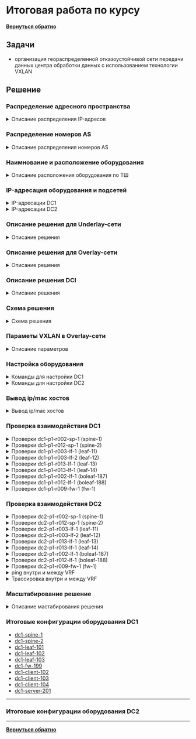 # Итоговая работа по курсу
[**Вернуться обратно**](https://github.com/takmenevag/otus-dc-design/tree/main/)
## Задачи
- организация геораспределенной отказоустойчивой сети передачи данных центра обработки данных с использованием технологии VXLAN

## Решение

### Распределение адресного пространства
<details>
  <summary>Описание распределения IP-адресов </summary>

#### Описание:
- для площадки DC1, DC2 и DC**I** испольузется блок IP-адресов 10.Х.0.0/12
- для каджого POD в DC1 и DC2 испольузется блок IP-адресов 10.Х.0.0/14
- каждый POD в DC1 и DC2 испольузется блок IP-адресов 10.Х.0.0/14
- в каждом POD выделяется:
	- блок /15 для адресации "шкафонезависимых" сегментов в DC
	- блок /16 для адресации "шкафозависимых" сегментов в DC
	- блок /16 выделяется в резевр
- в блок /16 для POD выделяется:
	- блок /23 для каждого ТШ (до 100 шт.)
	- блок /25 для каждого spine (до 124 leaf на POD)
	- блок /25 для каждого border leaf (+/25 в резерв)
	- блок /23 для loopback интерфейсов сетевого оборудования
- адресация для сервисов и огранизации взаимодействии между ЦОД назначается из блока DCI

---
#### Вернеуровневые IP-блоки
|Блок IP-адресов |Назначение|
|:-				|:-|
|10.0.0.0/8		|Блок сетей|
|10.0.0.0/12	|DC**I**|
|10.16.0.0/12	|DC1|
|10.32.0.0/12	|DC2|
|10.48.0.0/12	|DC резерв|
|10.64.0.0/12	|DC резерв|
|10.80.0.0/12	|DC резерв|
|10.96.0.0/12	|DC резерв|
|10.112.0.0/12	|DC резерв|
|10.128.0.0/12	|резерв|
|...			|...|
|10.240.0.0/12	|резерв|

---
#### IP-блоки DCI
|Блок IP-адресов |Назначение|
|:-				|:-|
|10.0.0.0/12	|DCI|
|10.0.0.0/16	|транспорт|
|10.1.0.0/16	|резерв транспорт|
|10.8.0.0/15	|резерв|
|10.4.0.0/14	|резерв|
|10.8.0.0/14	|сервисы DC-независимые|
|10.12.0.0/14	|резерв сервисы|
|||
|10.0.0.0/16	|DCI транспорт|
|10.0.0.0/24	|транспорт|
|10.0.1.0/24	|резерв транспорт|
|||
|10.8.0.0/14	|DCI сервисы|
|10.8.0.0/16	|сервисы|
|10.9.0.0/16	|резерв|
|10.10.0.0/15	|резерв|
|||	
|10.8.0.0/16	|DCI сервисы|
|10.8.10.0/24	|vlan10|
|10.8.20.0/24	|vlan20|
|10.8.30.0/24	|vlan30|
|10.8.40.0/24	|vlan40|

---
#### IP-блоки DC1
|Блок IP-адресов |Назначение|
|:-				|:-|
|10.16.0.0/12	|DC1|
|10.16.0.0/14	|POD1|
|10.20.0.0/14	|POD2|
|10.24.0.0/14	|резерв|
|10.28.0.0/14	|резерв|
|||
|10.16.0.0/14	|POD1|
|10.16.0.0/16	|Cеть+резевр|
|10.17.0.0/16	|резевр|
|10.18.0.0/15	|резерв|
|||
|10.16.0.0/16	|Cеть+резевр|
|…					|…|
|10.16.241.0/24		|dc1-p1-r002-blf-1, r012-blf-1|
|10.16.242.0/24		|резерв|
|10.16.243.0/24		|резерв|
|10.16.244.0/24		|резерв|
|10.16.245.0/24		|резерв|
|10.16.246.0/24		|резерв|
|10.16.247.0/24		|резерв|
|10.16.248.0/24		|резерв| 
|10.16.249.0/24		|dc1-p1-r009-fw-1, r019-fw-1|
|10.16.250.0/25		|dc1-p1-r002-sp-1|
|10.16.250.128/25	|резерв spine|
|10.16.251.0/25		|dc1-p1-r012-sp-1|
|10.16.251.128/25	|резерв spine|
|10.16.252.0/25		|резерв spine|
|10.16.252.128/25	|резерв spine|
|10.16.253.0/25		|резерв spine|
|10.16.253.128/25	|резерв spine|
|10.16.254.0/23		|loopback|
|||
|10.16.254.0/23		|loopback|
|10.16.254.0		|резерв|
|10.16.254.1		|dc1-p1-r002-sp-1|
|10.16.254.2		|dc1-p1-r012-sp-1|
|10.16.254.3		|резерв spine|
|10.16.254.4		|резерв spine|
|10.16.254.5		|резерв spine|
|10.16.254.6		|резерв spine|
|10.16.254.7		|резерв spine|
|10.16.254.8		|резерв spine|
|10.16.254.9		|резерв ss|
|10.16.254.10		|резерв ss|
|10.16.254.11		|dc1-p1-r003-lf-1|
|10.16.254.12		|dc1-p1-r003-lf-2|
|10.16.254.13		|dc1-p1-r013-lf-1|
|10.16.254.14		|dc1-p1-r013-lf-2|
|…					|…|
|10.16.254.187		|dc1-p1-r002-blf-1|
|10.16.254.188		|dc1-p1-r012-blf-1|
|10.16.254.189		|резерв boleaf|
|10.16.254.190		|резерв boleaf|
|10.16.254.191		|dc1-p1-r009-fw-1|

---
#### IP-блоки DC2

|Блок IP-адресов |Назначение|
|:-				|:-|
|10.32.0.0/12	|DC1|
|10.32.0.0/14	|POD1|
|10.36.0.0/14	|POD2|
|10.40.0.0/14	|резерв|
|10.44.0.0/14	|резерв|
|||
|10.32.0.0/14	|POD1|
|10.32.0.0/16	|Cеть+резевр|
|10.33.0.0/16	|резевр|
|10.34.0.0/15	|резерв|
|||
|10.32.0.0/16	|Cеть+резевр|
|…					|…|
|10.32.241.0/24		|dc2-p1-r002-blf-1, r012-blf-1|
|10.32.242.0/24		|резерв|
|10.32.243.0/24		|резерв|
|10.32.244.0/24		|резерв|
|10.32.245.0/24		|резерв|
|10.32.246.0/24		|резерв|
|10.32.247.0/24		|резерв|
|10.32.248.0/24		|резерв| 
|10.32.249.0/24		|dc2-p1-r009-fw-1, r019-fw-1|
|10.32.250.0/25		|dc2-p1-r002-sp-1|
|10.32.250.128/25	|резерв spine|
|10.32.251.0/25		|dc2-p1-r012-sp-1|
|10.32.251.128/25	|резерв spine|
|10.32.252.0/25		|резерв spine|
|10.32.252.128/25	|резерв spine|
|10.32.253.0/25		|резерв spine|
|10.32.253.128/25	|резерв spine|
|10.32.254.0/23		|loopback|
|||
|10.32.254.0/23		|loopback|
|10.32.254.0		|резерв|
|10.32.254.1		|dc2-p1-r002-sp-1|
|10.32.254.2		|dc2-p1-r012-sp-1|
|10.32.254.3		|резерв spine|
|10.32.254.4		|резерв spine|
|10.32.254.5		|резерв spine|
|10.32.254.6		|резерв spine|
|10.32.254.7		|резерв spine|
|10.32.254.8		|резерв spine|
|10.32.254.9		|резерв ss|
|10.32.254.10		|резерв ss|
|10.32.254.11		|dc2-p1-r003-lf-1|
|10.32.254.12		|dc2-p1-r003-lf-2|
|…					|…|
|10.32.254.187		|dc2-p1-r002-blf-1|
|10.32.254.188		|dc2-p1-r012-blf-1|
|10.32.254.189		|резерв boleaf|
|10.32.254.190		|резерв boleaf|
|10.32.254.191		|dc2-p1-r009-fw-1|
---

</details>

### Распределение номеров AS
<details>
  <summary>Описание распределения номеров AS</summary>

#### Примечание:
- для решения 2xDC, 2xPOD или 4xDC, 1xPOD с leaf < 70 шт. используется 2 байтные номера AS
- для решения с leaf > 70 шт. или других комбинаций DC/POD используется 4 байтные номера AS

В связи с чем ниже приведены 2 варианта распределения номеров AS \
Для лабы взята 2 байтные номера AS для облегчения диагностики

---  
#### Для случая 2xDC, 2xPOD или 4xDC, 1xPOD, leaf < 70 шт.
|Тип	|Номер AS	|X,DC/POD 	|Y|
|:-		|:-			|:-			|:-|
|sspine	|65x00		|1-4		|-|	
|spine	|65x0y		|1-4		|1-8|
|leaf	|65xyy		|1-4		|11-84|
|boleaf	|65xyy		|1-4		|85-90|
|fw		|65xyy		|1-4		|91-95|
|br		|65xyy		|1-4		|96-99|
|host	|646yy		|1 DC/POD	|0-99|
|host	|647yy		|2 DC/POD	|0-99|
|host	|648yy		|3 DC/POD	|0-99|
|host	|649yy		|4 DC/POD	|0-99|

---
#### Для остальных вариантов DC/POD или leaf > 70 шт.
|		|	|DC		|POD	|ТШ		|Тип	|Номер|
|:-		|:-	|:-		|:-		|:-		|:-		|:-|
|**AS**	|42	|Х		|Х		|ХXX	|ХX		|Х|

#### Соответствие типа оборудования и его номера
|Тип| Оборудование|
|:-	|:-|
|0	|host|
|1	|leaf|
|2	|spine|
|3	|sspine|
|4	|fw|
|5	|-|
|6	|-|
|7	|-|
|8	|-|
|9	|br|

--- 
#### Наимнование АСО определяется следующим образом
dcX-pX-rXXX-XX-X

---
</details>

### Наимнование и расположение оборудования
<details>
  <summary>Описание расположения оборудования по ТШ </summary>

#### Примечание:
- в первой таблице приведено расположение оборудования для первых 20 ТШ
- во второй таблице оставлено оборудования для лабы
В связи с чем ниже приведены 2 варианта распределения номеров AS
--- 
#### Расположение оборудования по ТШ с резервированием места
|ТШ	|АСО	|Номер	|Примечание|
|:-	|:-		|:-		|:-|
|1	|кроссы	|-		|-|
|2	|spine	|1		||
|2	|spine	|2		|резерв|
|2	|boleaf	|1		||
|2	|boleaf	|2		|резерв|
|3	|leaf	|1,2	||
|4	|leaf	|1,2	|резерв|
|5	|leaf	|1,2	|резерв|
|6	|leaf	|1,2	|резерв|
|7	|leaf	|1,2	|резерв|
|8	|leaf	|1,2	|резерв|
|9	|fw		|1		||
|10	|br		|1		|резерв|
|11	|кроссы	|-		|-|
|12	|spine	|1		||
|12	|spine	|2		|резерв|
|12	|boleaf	|1		||
|12	|boleaf	|2		|резерв|
|13	|leaf	|1,2	||
|14	|leaf	|1,2	|резерв|
|15	|leaf	|1,2	|резерв|
|16	|leaf	|1,2	|резерв|
|17	|leaf	|1,2	|резерв|
|18	|leaf	|1,2	|резерв|
|19	|fw		|1		||
|20	|br		|1		|резерв| 

---
#### Итоговая таблица наименования и расположения в DC1
Для лабы взяты ASN 2 байта
|ТШ	|Имя для ASN		|Оборудование		|Cокращение	|ASN 4 байта	|ASN 2 байта|
|:-	|:-					|:-					|:-			|:-				|:-|
|2	|dc1-p1-r002-02-1	|dc1-p1-r002-sp-1	|spine-1	|4211002021		|65101|
|12	|dc1-p1-r012-02-1	|dc1-p1-r012-sp-1	|spine-2	|4211012021		|65101|
|3	|dc1-p1-r003-01-1	|dc1-p1-r003-lf-1	|leaf-11	|4211003011		|65111|
|3	|dc1-p1-r003-01-2	|dc1-p1-r003-lf-2	|leaf-12	|4211003012		|65112|
|13	|dc1-p1-r013-01-1	|dc1-p1-r013-lf-1	|leaf-13	|4211013011		|65113|
|13	|dc1-p1-r013-01-2	|dc1-p1-r013-lf-2	|leaf-14	|4211013012		|65114|
|2	|dc1-p1-r002-01-1	|dc1-p1-r002-blf-1	|boleaf-187	|4211002011		|65187|
|12	|dc1-p1-r012-01-1	|dc1-p1-r012-blf-1	|boleaf-188	|4211012011		|65188|
|9	|dc1-p1-r009-04-1	|dc1-p1-r009-fw-1	|fw-1		|4211009041		|65191|
|19	|dc1-p1-r019-04-1	|dc1-p1-r019-fw-1	|fw-2		|4211019041		|65191|

---
#### Итоговая таблица наименования и расположения в DC2
Для лабы взяты ASN 2 байта
|ТШ	|Имя для ASN		|Оборудование		|Cокращение	|ASN 4 байта	|ASN 2 байта|
|:-	|:-					|:-					|:-			|:-				|:-|
|2	|dc2-p1-r002-02-1	|dc2-p1-r002-sp-1	|spine-1	|4211002021		|65101|
|12	|dc2-p1-r012-02-1	|dc2-p1-r012-sp-1	|spine-2	|4211012021		|65101|
|3	|dc2-p1-r003-01-1	|dc2-p1-r003-lf-1	|leaf-11	|4211003011		|65111|
|3	|dc2-p1-r003-01-2	|dc2-p1-r003-lf-2	|leaf-12	|4211003012		|65112|
|2	|dc2-p1-r002-01-1	|dc2-p1-r002-blf-1	|boleaf-187	|4211002011		|65187|
|12	|dc2-p1-r012-01-1	|dc2-p1-r012-blf-1	|boleaf-188	|4211012011		|65188|
|9	|dc2-p1-r009-04-1	|dc2-p1-r009-fw-1	|fw-1		|4211009041		|65191|
|19	|dc2-p1-r019-04-1	|dc2-p1-r019-fw-1	|fw-2		|4211019041		|65191|
---
</details>

### IP-адресация оборудования и подсетей

<details>
  <summary>IP-адресации DC1</summary>
  
#### В лабе подписи интерфейсов совпадают с 4 октетом loopback (для облегчения просмотра)
|Оборудование		|Интерфейс	|IP-адрес				|Назначение|
|:-					|:-			|:-					|:-|
|dc1-p1-r002-sp-1	|Loopback0	|10.16.254.1/32		|-|
|dc1-p1-r002-sp-1	|Eth1		|10.16.250.0/31		|sp1-lf.11|
|dc1-p1-r002-sp-1	|Eth2		|10.16.250.2/31		|sp1-lf.12|
|dc1-p1-r002-sp-1	|Eth3		|10.16.250.4/31		|sp1-lf.13|
|dc1-p1-r002-sp-1	|Eth4		|10.16.250.6/31		|sp1-lf.14|
|dc1-p1-r002-sp-1	|Eth5		|10.16.250.124/31	|sp1-blf.187|
|dc1-p1-r002-sp-1	|Eth6		|10.16.250.126/31	|sp1-blf.188|
| | | | |
|dc1-p1-r012-sp-1	|Loopback0	|10.16.254.2/32 	|-|
|dc1-p1-r012-sp-1	|Eth1		|10.16.251.0/31		|sp2-lf.11|
|dc1-p1-r012-sp-1	|Eth2		|10.16.251.2/31		|sp2-lf.12|
|dc1-p1-r012-sp-1	|Eth3		|10.16.251.4/31		|sp2-lf.13|
|dc1-p1-r012-sp-1	|Eth4		|10.16.251.6/31		|sp2-lf.14|
|dc1-p1-r012-sp-1	|Eth5		|10.16.251.124/31	|sp2-blf.187|
|dc1-p1-r012-sp-1	|Eth6		|10.16.251.126/31	|sp2-blf.188|
| | | | |
|dc1-p1-r003-lf-1	|Loopback0	|10.16.254.11/32 	|-|
|dc1-p1-r003-lf-1	|Eth1		|10.16.250.1/31		|sp1-lf.11|
|dc1-p1-r003-lf-1	|Eth2		|10.16.251.1/31		|sp2-lf.11|
| | | | |
|dc1-p1-r003-lf-2	|Loopback0	|10.16.254.12/32 		|-|
|dc1-p1-r003-lf-2	|Eth1		|10.16.250.3/31		|sp1-lf.12|
|dc1-p1-r003-lf-2	|Eth2		|10.16.251.3/31		|sp2-lf.12|
| | | | |
|dc1-p1-r013-lf-1	|Loopback0	|10.16.254.13/32 	|-|
|dc1-p1-r013-lf-1	|Eth1		|10.16.250.5/31		|sp1-lf.13|
|dc1-p1-r013-lf-1	|Eth2		|10.16.251.5/31		|sp2-lf.13|
| | | | |
|dc1-p1-r013-lf-2	|Loopback0	|10.16.254.14/32 	|-|
|dc1-p1-r013-lf-2	|Eth1		|10.16.250.7/31		|sp1-lf.14|
|dc1-p1-r013-lf-2	|Eth2		|10.16.251.7/31		|sp2-lf.14|
| | | | |
|dc1-p1-r002-blf-1	|Loopback0	|10.16.254.187/32 	|-|
|dc1-p1-r002-blf-1	|Eth1		|10.16.250.125/31	|sp1-blf.187|
|dc1-p1-r002-blf-1	|Eth2		|10.16.251.125/31	|sp2-blf.187|
|dc1-p1-r002-blf-1	|Eth3		|нет, (Po1)			|dc1-blf.187-dc1-blf.188|
|dc1-p1-r002-blf-1	|Eth4		|нет, (Po1)			|dc1-blf.187-dc1-blf.188|
|dc1-p1-r002-blf-1	|Vlan4093	|10.16.241.0/31		|Po1, ibgp|
|dc1-p1-r002-blf-1	|Vlan4094	|10.16.241.2/31		|Po1, mlag|
|dc1-p1-r002-blf-1	|Eth5		|10.0.0.0/31		|dc1-blf.187-dc2-blf.187|
|dc1-p1-r002-blf-1	|Eth7		|нет, (Po7, mlag)	|blf.187-fw1|
|dc1-p1-r002-blf-1	|Eth8		|нет, (Po8, mlag)	|blf.187-fw2|
|dc1-p1-r002-blf-1	|Vlan4081	|10.16.241.241/29	|dc1-fw-01-cl-tenant-1|
|dc1-p1-r002-blf-1	|Vlan4082	|10.16.241.249/29	|dc1-fw-01-cl-tenant-2|
| | | | |
|dc1-p1-r012-blf-1	|Loopback0	|10.16.254.188/32 	|-|
|dc1-p1-r012-blf-1	|Eth1		|10.16.250.127/31	|sp1-blf.188|
|dc1-p1-r012-blf-1	|Eth2		|10.16.251.127/31	|sp2-blf.188|
|dc1-p1-r012-blf-1	|Eth3		|нет, (Po1)			|dc1-blf.187-dc1-blf.188|
|dc1-p1-r012-blf-1	|Eth4		|нет, (Po1)			|dc1-blf.187-dc1-blf.188|
|dc1-p1-r012-blf-1	|Vlan4093	|10.16.241.1/31		|Po1, ibgp|
|dc1-p1-r012-blf-1	|Vlan4094	|10.16.241.3/31		|Po1, mlag|
|dc1-p1-r012-blf-1	|Eth5		|10.0.0.2/31		|dc1-blf.188-dc2-blf.188|
|dc1-p1-r012-blf-1	|Eth7		|нет, (Po7, mlag)	|blf.188-fw1|
|dc1-p1-r012-blf-1	|Eth8		|нет, (Po8, mlag)	|blf.188-fw2|
|dc1-p1-r012-blf-1	|Vlan4081	|10.16.241.242/29	|dc1-fw-01-cl-tenant-1|
|dc1-p1-r012-blf-1	|Vlan4082	|10.16.241.250/29	|dc1-fw-01-cl-tenant-2|
| | | | |
|dc1-p1-r009-fw-1	|Eth1		|нет, (Po7)			|blf.187-fw1|
|dc1-p1-r009-fw-1	|Eth2		|нет, (Po7)			|blf.188-fw1|
|dc1-p1-r009-fw-1	|Eth3		|нет, (Po8)			|blf.187-fw2|
|dc1-p1-r009-fw-1	|Eth4		|нет, (Po8)			|blf.188-fw1|
|dc1-p1-r009-fw-1	|Po7.4081	|10.16.241.244/29	|tenant-1|
|dc1-p1-r009-fw-1	|Po8.4082	|10.16.241.252/29	|tenant-2|
| | | | |
|dc1-p1-r003-lf-1,2	|Po7	|10.8.10.254/24	|Клиентская сеть, VLAN 10|
|dc1-p1-r003-lf-1,2	|Po7	|10.8.20.254/24	|Клиентская сеть, VLAN 20|
|dc1-p1-r003-lf-1,2	|Po7	|10.8.30.254/24	|Клиентская сеть, VLAN 30|
|dc1-p1-r003-lf-1,2	|Po7	|10.8.40.254/24	|Клиентская сеть, VLAN 40|
|dc1-p1-r003-lf-1,2	|Po8	|10.8.10.254/24	|Клиентская сеть, VLAN 10|
| | | | |
|dc1-p1-r013-lf-1,2	|Po7	|10.8.10.254/24	|Клиентская сеть, VLAN 10|
|dc1-p1-r013-lf-1,2	|Po7	|10.8.30.254/24	|Клиентская сеть, VLAN 30|
| | | | |
|dc1-vlx-s201	|Po7		|10.8.10.201/24	|Клиентская сеть, VLAN 10|
|dc1-vlx-s201	|Po7		|10.8.20.201/24	|Клиентская сеть, VLAN 20|
|dc1-vlx-s201	|Po7		|10.8.30.201/24	|Клиентская сеть, VLAN 30|
|dc1-vlx-s201	|Po7		|10.8.30.201/24	|Клиентская сеть, VLAN 40|
| | | | |
|dc1-vl10-h151	|Po7		|10.8.10.151/24	|Клиентская сеть, VLAN 10|
| | | | |
|dc1-vlx-с101	|Po7		|10.8.10.101/24	|Клиентская сеть, VLAN 10|
|dc1-vlx-с101	|Po7		|10.8.20.101/24	|Клиентская сеть, VLAN 20|
|dc1-vlx-с101	|Po7		|10.8.30.101/24	|Клиентская сеть, VLAN 30|
|dc1-vlx-с101	|Po7		|10.8.30.101/24	|Клиентская сеть, VLAN 40|


----
</details>


<details>
  <summary>IP-адресации DC2</summary>
  
#### В лабе подписи интерфейсов совпадают с 4 октетом loopback (для облегчения просмотра)
|Оборудование		|Интерфейс	|IP-адрес				|Назначение|
|:-					|:-			|:-					|:-|
|dc2-p1-r002-sp-1	|Loopback0	|10.32.254.1/32		|-|
|dc2-p1-r002-sp-1	|Eth1		|10.32.250.0/31		|sp1-lf.11|
|dc2-p1-r002-sp-1	|Eth2		|10.32.250.2/31		|sp1-lf.12|
|dc2-p1-r002-sp-1	|Eth3		|10.32.250.4/31		|sp1-lf.13|
|dc2-p1-r002-sp-1	|Eth4		|10.32.250.6/31		|sp1-lf.14|
|dc2-p1-r002-sp-1	|Eth5		|10.32.250.124/31	|sp1-blf.187|
|dc2-p1-r002-sp-1	|Eth6		|10.32.250.126/31	|sp1-blf.188|
| | | | |
|dc2-p1-r012-sp-1	|Loopback0	|10.32.254.2/32 	|-|
|dc2-p1-r012-sp-1	|Eth1		|10.32.251.0/31		|sp2-lf.11|
|dc2-p1-r012-sp-1	|Eth2		|10.32.251.2/31		|sp2-lf.12|
|dc2-p1-r012-sp-1	|Eth3		|10.32.251.4/31		|sp2-lf.13|
|dc2-p1-r012-sp-1	|Eth4		|10.32.251.6/31		|sp2-lf.14|
|dc2-p1-r012-sp-1	|Eth5		|10.32.251.124/31	|sp2-blf.187|
|dc2-p1-r012-sp-1	|Eth6		|10.32.251.126/31	|sp2-blf.188|
| | | | |
|dc2-p1-r003-lf-1	|Loopback0	|10.32.254.11/32 	|-|
|dc2-p1-r003-lf-1	|Eth1		|10.32.250.1/31		|sp1-lf.11|
|dc2-p1-r003-lf-1	|Eth2		|10.32.251.1/31		|sp2-lf.11|
| | | | |
|dc2-p1-r003-lf-2	|Loopback0	|10.32.254.12/32 		|-|
|dc2-p1-r003-lf-2	|Eth1		|10.32.250.3/31		|sp1-lf.12|
|dc2-p1-r003-lf-2	|Eth2		|10.32.251.3/31		|sp2-lf.12|
| | | | |
|dc2-p1-r002-blf-1	|Loopback0	|10.32.254.187/32 	|-|
|dc2-p1-r002-blf-1	|Eth1		|10.32.250.125/31	|sp1-blf.187|
|dc2-p1-r002-blf-1	|Eth2		|10.32.251.125/31	|sp2-blf.187|
|dc2-p1-r002-blf-1	|Eth3		|нет, (Po1)			|dc2-blf.187-dc2-blf.188|
|dc2-p1-r002-blf-1	|Eth4		|нет, (Po1)			|dc2-blf.187-dc2-blf.188|
|dc2-p1-r002-blf-1	|Vlan4093	|10.32.241.0/31		|Po1, ibgp|
|dc2-p1-r002-blf-1	|Vlan4094	|10.32.241.2/31		|Po1, mlag|
|dc2-p1-r002-blf-1	|Eth5		|10.0.0.1/31		|dc2-blf.187-dc2-blf.187|
|dc2-p1-r002-blf-1	|Eth7		|нет, (Po7, mlag)	|blf.187-fw1|
|dc2-p1-r002-blf-1	|Eth8		|нет, (Po8, mlag)	|blf.187-fw2|
|dc2-p1-r002-blf-1	|Vlan4081	|10.32.241.241/29	|dc2-fw-01-cl-tenant-1|
|dc2-p1-r002-blf-1	|Vlan4082	|10.32.241.249/29	|dc2-fw-01-cl-tenant-2|
| | | | |
|dc2-p1-r012-blf-1	|Loopback0	|10.32.254.188/32 	|-|
|dc2-p1-r012-blf-1	|Eth1		|10.32.250.127/31	|sp1-blf.188|
|dc2-p1-r012-blf-1	|Eth2		|10.32.251.127/31	|sp2-blf.188|
|dc2-p1-r012-blf-1	|Eth3		|нет, (Po1)			|dc2-blf.187-dc2-blf.188|
|dc2-p1-r012-blf-1	|Eth4		|нет, (Po1)			|dc2-blf.187-dc2-blf.188|
|dc2-p1-r012-blf-1	|Vlan4093	|10.32.241.1/31		|Po1, ibgp|
|dc2-p1-r012-blf-1	|Vlan4094	|10.32.241.3/31		|Po1, mlag|
|dc2-p1-r012-blf-1	|Eth5		|10.0.0.3/31		|dc2-blf.188-dc2-blf.188|
|dc2-p1-r012-blf-1	|Eth7		|нет, (Po7, mlag)	|blf.188-fw1|
|dc2-p1-r012-blf-1	|Eth8		|нет, (Po8, mlag)	|blf.188-fw2|
|dc2-p1-r012-blf-1	|Vlan4081	|10.32.241.242/29	|dc2-fw-01-cl-tenant-1|
|dc2-p1-r012-blf-1	|Vlan4082	|10.32.241.250/29	|dc2-fw-01-cl-tenant-2|
| | | | |
|dc2-p1-r009-fw-1	|Eth1		|нет, (Po7)			|blf.187-fw1|
|dc2-p1-r009-fw-1	|Eth2		|нет, (Po7)			|blf.188-fw1|
|dc2-p1-r009-fw-1	|Eth3		|нет, (Po8)			|blf.187-fw2|
|dc2-p1-r009-fw-1	|Eth4		|нет, (Po8)			|blf.188-fw1|
|dc2-p1-r009-fw-1	|Po7.4081	|10.32.241.244/29	|tenant-1|
|dc2-p1-r009-fw-1	|Po8.4082	|10.32.241.252/29	|tenant-2|
| | | | |
|dc2-p1-r003-lf-1,2	|Po7	|10.8.10.254/24	|Клиентская сеть, VLAN 10|
|dc2-p1-r003-lf-1,2	|Po7	|10.8.20.254/24	|Клиентская сеть, VLAN 20|
|dc2-p1-r003-lf-1,2	|Po7	|10.8.30.254/24	|Клиентская сеть, VLAN 30|
|dc2-p1-r003-lf-1,2	|Po7	|10.8.40.254/24	|Клиентская сеть, VLAN 40|
| | | | |
|dc2-vlx-s202	|Po7		|10.8.10.202/24	|Клиентская сеть, VLAN 10|
|dc2-vlx-s202	|Po7		|10.8.20.202/24	|Клиентская сеть, VLAN 20|
|dc2-vlx-s202	|Po7		|10.8.30.202/24	|Клиентская сеть, VLAN 30|
|dc2-vlx-s202	|Po7		|10.8.30.202/24	|Клиентская сеть, VLAN 40|


----
</details>

### Описание решения для Underlay-сети

<details>
  <summary>Описание решения</summary>

#### Описание

С точки зрения физической коммутации в решении предполагается:
- подключение к spine только leaf и border leaf
- подключение к leaf только хостов
- подключение к border leaf
  - межсетевых экранов площадки
  - межплощадочных (DCI) каналов связи
  
В решении используется протокол IPv4 и протокол маршрутизации eBGP и со следующими параметрами:
- все spine одного POD в каждом DC размещены в одной AS 65x0y, где x - DC/POD, y -  третий октет в loopback первого spine POD (.y.)
- каждый leaf размещен в свой AS: leaf-xYY в AS 65xYY, где x - DC/POD, y - из четвертого октета loopback leaf (.1yy)
- каждая пара border leaf размещена в свой AS: leaf-xYY в AS 65xYY, где x - DC/POD, y - из четвертого октета loopback leaf (.1yy)
- настроено соседство между spine и leaf для BGP AFI/SFI ipv4 unicast (eBGP)
- настроено соседство между spine и border leaf для BGP AFI/SFI ipv4 unicast (eBGP)
- настроено соседство между border leaf, формирующих пару, для BGP AFI/SFI ipv4 unicast (iBGP)
- на spine используются динамические peer-group с фильтром по номеру AS и транзитному блоку /25
- на leaf используются статические peer-group
- настроены keepalive-интервал 3 сек, hold time 9 сек.
- настроен maximum-paths равным 8 (по максимальному числу spine)
- настроен BGP routing updates интервал равным 0  (neighbor out-delay, установлен в 0 по умолчанию)
- настроена administrative distance равна 20 (по рекомендации Arista из предоставленной ссылке, возможно из-за iBGP между leaf в паре)
- отключена автоматическая активация BGP AFI/SFI ipv4 unicast (в данной лабе это было не обязательно)
- включен режим multi-agent model (поддежка redistribute в BGP AFI/SFI ipv4 unicast и vxlan)
- включена аутентификация BGP-соседа
- настроено взаимодействие с протоколом bfd для улучшения сходимости сети
- таймеры bfd выбраны такими большими, чтобы сессии в EVE-NG не флапали
</details>

  
### Описание решения для Overlay-сети
<details>
  <summary>Описание решения</summary>

В решении используется следующие параметры и технлогии:
- общие параметры:
	- в overlay используется интерфейс Loopback0 на spine и leaf
	- настроено соседство между spine и leaf для BGP AFI/SFI l2vpn evpn
	- команда neighbor XXX next-hop-unchanged используется для сохранения next-hop-адреса leaf-коммутатора
	- команда redistribute learned используется для анонса MAC-адреса локальных хостов как EVPN type-2 маршрутов
	- команда neighbor XXX send-community extended используется для работы EVPN (импорта, экспорта маршрутов)
	- для маршрутизации трафика в сетевой фабрики используется модель Symmetric IRB
	- механизм ARP Suppression на коммуаторах Arista, используемых в лабе, включен по умолчанию
- маршрутизация клиентских сетей:
	- для настройки шлюза на VTEP используется технология anycast gateway
	- команда ip address virtual используется для задания единого IP-адреса для anycast gateway на всех VTEP, выполняющих функцию шлюза для VLAN
	- команда ip virtual-router mac-address используется для задания единого MAC-адреса для anycast gateway, на всех VTEP, выполняющих функцию шлюза для VLAN
- параметры VNI:
	- номер L2VNI выбирается так - 1ХХХХ, где ХХХХ номер VLAN до 4000
	- номер L3VNI выбирается так - 04YYY, где 4YYY номер VLAN с 4001 по 4070.
	- номер L3VNI соотносится с номером VLAN, т.к. у части вендоров L3VNI должен соответствовать VLAN
	- номер tenant выбирается так - YYY, где YYY берется из номера L3VNI (tenant-1 -> L3VNI 4001)
- параметры RT, RT:
	- параметр RD L2VNI настраивается через auto. Коммутатор сам выставляет в RID:VLAN
	- параметр RD L3VNI настраивается вручную и задается как RID:VLAN
	- параметр RT L2VNI и L3VNI настраивается вручную, чтобы он совпадал на всех VTEP, находящихся в разных AS
	- параметр RT L2VNI и L3VNI задается так - VNI:VLAN. За счет номера VNI достигается уникальность.
- параметры EVPN Multihoming:
  	- для отказоустойчивого подключения хостов используется технология EVPN Multihoming в режиме Active-Active и протокол LACP
	- для возможности огранизации отказоустойчивого подключения хостов к двух разным leaf на leaf настаивается одинаковый lacp system-id
  	- индекc коммутатора для работв EVPN Multihoming назначается от меньшего IP-адреса Loopback0 к большему (в поле IP Address в маршруте EVPN type 4)
  	- коммутатору leaf-1 в паре присвоем индекс 0, а leaf-2 индекс 1
	- для определения Designated Forwarder (DF) использует функция mod - <VLAN> mod <количество leaf> (модель сервиса VLAN-based)
	- в качестве DF для всеx VLAN выбран leaf-1 в паре, т.к. номера VLAN деляться на 2 без остатка (10,20,30,40)
	- числовые параметры EVPN Multihoming задаются так:
		- параметр ESI 0000:0x0y:00zz:00pp:0000
		- параметр ES-Import RT 0x0y:00zz:00pp (отбрасываются два байта слева и справа в ESI). Формат записи приведен для облегчения понимания
		- парамет lacp system-id 0x0y.00zz.00pp 
		- x - DC, y - POD, zz - четверый октет в loopback 0, pp - номер Port Channel
- взаимодействие между VRF (tenant):
	- используется два VRF (tenant), в которых размещены все клиентские подсети
	- в tenant №1 размещены VLAN 10 и 20, в tenant №2 размещены VLAN 30 и 40
	- в VLAN 10,20,30,40 размещено по одному серверу в каждом DC (dcY-vlX-s20Y). Серверы реализованы в виде VRF на общей платформе
	- в VLAN 10,20,30,40 размещено по одному клиенту в DC1 (dc1-vlX-c101). Клиенты реализованы в виде VRF на общей платформе
	- в VLAN 10 размещен еще один клиент в DC1 (dc1-vl10-h151).
	- для анонсирования type-5 маршрутов используется команда redistribute connected в каждом VRF секции BGP
	- взаимодействие подсетей из разных VRF, осуществляется через кластер МЭ (dcY-p1-r0x9-fw-1) с использованием технологии VRF-Lite на border leaf (dcY-p1-r0x2-blf-1):
		- в каждом DC border leaf объеденены попарно с использованием технологии MultiChassis Link Aggregation (MLAG)
		- в каждом DC межсетевые экраны объеденены в кластер (в лабе в роли кластера выступает один маршрутизатор)
		- в каждом DC для огранизации отказоустойчивого подключения каждого МЭ к паре border leaf используется два канала связи и технология EtherСhannel (LACP)
		- в каждом DC между кластером МЭ и парой коммутаторов border leaf настроены два транзитных сегмента
		- на каждом border leaf по одному транзитный сегмент помещены в каждый VRF
		- на кластере МЭ настроены оба транзитных сегмента без разделения на VRF
	- в каждом DC взаимодействие межу кластером МЭ и парой border leaf осуществляется с использованием протокола eBGP
	- параметры протокола eBGP заданы аналогичными параметрам eBGP для underlay, кроме поддержки extended community
	- на кластерах МЭ используется BGP AFI/SFI ipv4 unicast
	- в каждом DC кластер МЭ анонсирует в сторону пары border leaf маршрут 10.8.0.0/16 (все разделяемые сегменты)
	- каждый коммутатор border leaf анонсирует клиентские подсети из блока 10.8.0.0/16 в сторону кластер МЭ (являющиеся type-5 маршрутами в EVPN)
	- каждый коммутатор border leaf не анонсирует маршруты до хостов (/32) в сторону кластера МЭ (являющиеся type-2 маршрутами в EVPN)
	- запрет анонса маршрутов /32 реализуется с ипользованием префикс-листа - анонсировать клиентские подсети (из блока 10.8.0.0/16) с маской не длиннее /31
	- для обеспечения корректной (симметричной) маршрутизации трафика в сторону МЭ: 
		- на border leaf DC-2 используется ухудшение метрики маршрута от локалького кластера МЭ
		- ухудшение метрики маршрута осуществляется с использованием маршрутной карты и механизма AS Prepend (3 шт. ASN кластера МЭ)
		- в штатном режиме весь трафик между VRF (tenant) как для DC1, так и для DC2 обрабатывает только кластер МЭ DC1
</details>

### Описание решения DCI
<details>
  <summary>Описание решения</summary>
  
С точки зрения физической коммутации в решении предполагается:
- подключение первого border leaf DC1 к первому border leaf DC2
- подключение второго border leaf DC1 ко второму border leaf DC2

В решении используется следующие параметры и технологии:
- технология Multipod для организации взаимодействия между DC1 и DC2
- между border leaf, находящимися в разных DC, организуется транзитный сегмент /31
- настроено соседство между border leaf для BGP AFI/SFI ipv4 unicast (eBGP)
- на border leaf используются статические peer-group
- настроены keepalive-интервал 3 сек, hold time 9 сек.
- включена аутентификация BGP-соседа
- настроено взаимодействие с протоколом bfd для улучшения сходимости сети
- таймеры bfd выбраны такими большими, чтобы сессии в EVE-NG не флапали
- настроено соседство между border leaf для BGP AFI/SFI l2vpn evpnt (eBGP)
- команда neighbor XXX next-hop-unchanged используется для сохранения next-hop-адреса исходного leaf-коммутатора

описание
</details>

### Cхема решения
<details>
  <summary>Cхема решения</summary>

![Изображение](https://github.com/takmenevag/otus-dc-design/blob/main/labs/lab8/scheme/lab8_scheme.PNG "Схема стенда")
</details>


### Параметы VXLAN в Overlay-сети 
<details>
  <summary>Описание параметров</summary>
  
#### В решении используется два tenant
|VRF	|Тип VNI |Номер VNI	|Номер VLAN	|Значение RT| Значение RD|
|:-			|:-		|:-		|:-		|:-			|:-|
|tenant-1	|L3VNI	|4001	|4001	|4001:4001	|RID:4001|
|tenant-1	|L2VNI	|10010	|10 	|10010:10	|RID:10|
|tenant-1	|L2VNI	|10020	|20		|10020:20	|RID:20|
| | | | |
|tenant-2	|L3VNI	|4002	|4002	|4002:4002	|RID:4002|
|tenant-2	|L2VNI	|10030	|30 	|10010:30	|RID:30|
|tenant-2	|L2VNI	|10040	|40		|10020:40	|RID:40|

#### В решении используется следующие параметры EVPN Multihoming
|DC	|Оборудование 		|Порт	|ESI 						|ES-Import RT 		|LACP system-id|
|:- |:-					|:-		|:-							|:-					|:-|
|1	|dc1-p1-r003-lf-1 	|Po7	|0000:0101:0011:0007:0000 	|01:01:00:11:00:07 	|0101.0011.0007|
|1	|dc1-p1-r003-lf-1 	|Po8	|0000:0101:0011:0008:0000 	|01:01:00:11:00:08 	|0101.0011.0008|
|1	|dc1-p1-r003-lf-2 	|Po7	|0000:0101:0011:0007:0000 	|01:01:00:11:00:07 	|0101.0011.0007|
|1	|dc1-p1-r003-lf-2 	|Po8	|0000:0101:0011:0008:0000 	|01:01:00:11:00:08 	|0101.0011.0008|
|1	|dc1-p1-r013-lf-1 	|Po7	|0000:0101:0013:0007:0000 	|01:01:00:13:00:07 	|0101.0013.0007|
|1	|dc1-p1-r013-lf-2 	|Po7	|0000:0101:0013:0007:0000 	|01:01:00:13:00:07 	|0101.0013.0007|
|	|	|	|	|	|
|2	|dc2-p1-r003-lf-1 	|Po7	|0000:0201:0011:0007:0000 	|02:01:00:11:00:07 	|0201.0011.0007|
|2	|dc2-p1-r003-lf-2 	|Po7	|0000:0201:0011:0007:0000 	|02:01:00:11:00:07 	|0201.0011.0007|

</details>

### Настройка оборудования

<details>
  <summary>Команды для настройки DC1 </summary>

- dc1-p1-r002-sp-1 (spine-1)
```

```
- dc1-p1-r012-sp-1 (spine-2)
```

```

- dc1-p1-r003-lf-1 (leaf-11)
```

```

- dc1-p1-r003-lf-2 (leaf-12)
```

```

- dc1-p1-r013-lf-1 (leaf-13)
```

```

- dc1-p1-r013-lf-1 (leaf-14)
```

```

- dc1-p1-r002-lf-1 (boleaf-187)
```

```

- dc1-p1-r012-lf-1 (boleaf-188)
```

```

- dc1-p1-r009-fw-1 (fw-1)
```

```

- dc1-p1-r019-fw-1 (fw-2)
```
по факту отсутствует, т.к. кластер эмулируется одним устройством
```

- dc1-vlX-s201
```

```

- dc1-vlx-c101
```

```

- dc1-vl10-h151
```

```

</details>

<details>
  <summary>Команды для настройки DC2 </summary>

- dc2-p1-r002-sp-1 (spine-1)
```

```
- dc2-p1-r012-sp-1 (spine-2)
```

```

- dc2-p1-r003-lf-1 (leaf-11)
```

```

- dc2-p1-r003-lf-2 (leaf-12)
```

```

- dc2-p1-r013-lf-1 (leaf-13)
```

```

- dc2-p1-r013-lf-1 (leaf-14)
```

```

- dc2-p1-r002-lf-1 (boleaf-187)
```

```

- dc2-p1-r012-lf-1 (boleaf-188)
```

```

- dc2-p1-r009-fw-1 (fw-1)
```

```

- dc2-p1-r019-fw-1 (fw-2)
```
по факту отсутствует, т.к. кластер эмулируется одним устройством
```

- dc2-vlX-s201
```

```

- dc2-vlx-c101
```

```

- dc2-vl10-h151
```

```

</details>

### Вывод ip/mac хостов

<details>
  <summary>Вывод ip/mac хостов </summary>
  
```

```

</details>

### Проверка взаимодействия DC1

<details>
  <summary>Проверки dc1-p1-r002-sp-1 (spine-1)</summary>
  
```

```

</details>

<details>
  <summary>Проверки dc1-p1-r012-sp-1 (spine-2)</summary>
  
```

```

</details>

<details>
  <summary>Проверки dc1-p1-r003-lf-1 (leaf-11)</summary>
  
```

```

</details>

<details>
  <summary>Проверки dc1-p1-r003-lf-2 (leaf-12)</summary>
  
```

```

</details>

<details>
  <summary>Проверки dc1-p1-r013-lf-1 (leaf-13)</summary>
  
```

```

</details>

<details>
  <summary>Проверки dc1-p1-r013-lf-1 (leaf-14)</summary>
  
```

```

</details>

<details>
  <summary>Проверки dc1-p1-r002-lf-1 (boleaf-187)</summary>
  
```

```

</details>

<details>
  <summary>Проверки dc1-p1-r012-lf-1 (boleaf-188)</summary>
  
```

```

</details>

<details>
  <summary>Проверки dc1-p1-r009-fw-1 (fw-1)</summary>
  
```

```

</details>

### Проверка взаимодействия DC2


<details>
  <summary>Проверки dc2-p1-r002-sp-1 (spine-1)</summary>
  
```

```

</details>

<details>
  <summary>Проверки dc2-p1-r012-sp-1 (spine-2)</summary>
  
```

```

</details>

<details>
  <summary>Проверки dc2-p1-r003-lf-1 (leaf-11)</summary>
  
```

```

</details>

<details>
  <summary>Проверки dc2-p1-r003-lf-2 (leaf-12)</summary>
  
```

```

</details>

<details>
  <summary>Проверки dc2-p1-r013-lf-1 (leaf-13)</summary>
  
```

```

</details>

<details>
  <summary>Проверки dc2-p1-r013-lf-1 (leaf-14)</summary>
  
```

```

</details>

<details>
  <summary>Проверки dc2-p1-r002-lf-1 (boleaf-187)</summary>
  
```

```

</details>

<details>
  <summary>Проверки dc2-p1-r012-lf-1 (boleaf-188)</summary>
  
```

```

</details>

<details>
  <summary>Проверки dc2-p1-r009-fw-1 (fw-1)</summary>
  
```

```

</details>

<details>
  <summary>ping внутри и между VRF</summary>

- из VRF tenant-1 в VRF tenant-2 \
_client-102 подключен к leaf-103, поэтому в трассировке только leaf-103 и fw-199_
```

```

- из VRF tenant-2 в VRF tenant-2 \
_client-104 подключен к leaf-101, поэтому в трассировке еще leaf-103_
```
```
</details>


<details>
  <summary>Трассировка внутри и между VRF</summary>

- из VRF tenant-1 в VRF tenant-2 \
_client-102 подключен к leaf-103, поэтому в трассировке только leaf-103 и fw-199_
```

```

- из VRF tenant-2 в VRF tenant-2 \
_client-104 подключен к leaf-101, поэтому в трассировке еще leaf-103_
```
```
</details>

### Масштабирование решение
<details>
  <summary>Описание мастабирования решения</summary>
  
#### Решение поддерживает следующие возможности мастабирования:
- увеличение числа DC до 4 шт. или POD до 2 шт. в каждом DC (с использованием 2 байтных номеров AS)
- увеличение числа DC до 8 шт., POD до 4 шт. в кажом DC (с использованием 4 байтных номеров AS)
- увеличение числа spine в каждом POD до 6-8 шт. (ограничение по количеству uplink-портов на leaf)
- увеличение числа leaf в каждом POD до 70 шт. или с использованием 2 байтных номеров AS
- увеличение числа leaf в каждом POD до 127 шт. с использованием 2 байтных номеров AS в зависимости от: 
	- портовой емкости spine (128 портов)
	- размера транспортного сегмента (сеть с маской /25)
	- физических ограничений по размещению leaf (1U) и spine (4U)
- увеличение числа tenant до 90 шт.
- увеличение числа разделяемыз сетевых сегментов до исчерпания блока 10.8.0.0/14  

Отдельно отметим, что увеличение числа DC потребует увеличение количества каналов связи между ними. \
В зависимости от итоговой технической возможности по огранизации данных каналов связи, возможно \
изменение физической архитектуры сегмента DCI
</details>

### Итоговые конфигурации оборудования DC1
- [dc1-spine-1](https://github.com/takmenevag/otus-dc-design/blob/main/labs/lab8/config/dc1-spine-1.txt)
- [dc1-spine-2](https://github.com/takmenevag/otus-dc-design/blob/main/labs/lab8/config/dc1-spine-2.txt)
- [dc1-leaf-101](https://github.com/takmenevag/otus-dc-design/blob/main/labs/lab8/config/dc1-leaf-101.txt)
- [dc1-leaf-102](https://github.com/takmenevag/otus-dc-design/blob/main/labs/lab8/config/dc1-leaf-102.txt)
- [dc1-leaf-103](https://github.com/takmenevag/otus-dc-design/blob/main/labs/lab8/config/dc1-leaf-103.txt)
- [dc1-fw-199](https://github.com/takmenevag/otus-dc-design/blob/main/labs/lab8/config/dc1-fw-199.txt)
- [dc1-client-102](https://github.com/takmenevag/otus-dc-design/blob/main/labs/lab8/config/dc1-client-102.txt)
- [dc1-client-103](https://github.com/takmenevag/otus-dc-design/blob/main/labs/lab8/config/dc1-client-103.txt)
- [dc1-client-104](https://github.com/takmenevag/otus-dc-design/blob/main/labs/lab8/config/dc1-client-104.txt)
- [dc1-server-201](https://github.com/takmenevag/otus-dc-design/blob/main/labs/lab8/config/dc1-server-201.txt)
---

### Итоговые конфигурации оборудования DC2
---

[**Вернуться обратно**](https://github.com/takmenevag/otus-dc-design/tree/main/)

